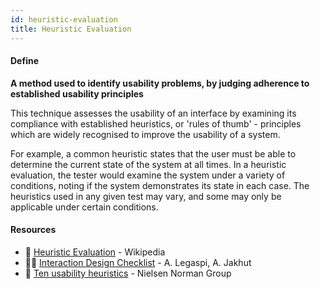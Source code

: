 ```yaml
---
id: heuristic-evaluation
title: Heuristic Evaluation
---
```


<!-- [![docs-source](https://img.shields.io/badge/SRC-UX%20Companion-blue)](https://play.google.com/store/apps/details?id=com.cyberduck.uxcompanion) -->

#### Define

**A method used to identify usability problems, by judging adherence to established usability principles**

This technique assesses the usability of an interface by examining its compliance with established heuristics, or 'rules of thumb' - principles which are widely recognised to improve the usability of a system.

For example, a common heuristic states that the user must be able to determine the current state of the system at all times. In a heuristic evaluation, the tester would examine the system under a variety of conditions, noting if the system demonstrates its state in each case. The heuristics used in any given test may vary, and some may only be applicable under certain conditions.

#### Resources

* 📃 [Heuristic Evaluation](https://en.wikipedia.org/wiki/Heuristic_evaluation) - Wikipedia
* 🧑‍💻 [Interaction Design Checklist](http://ixdchecklist.com) - A. Legaspi, A. Jakhut
* 📃 [Ten usability heuristics](https://www.nngroup.com/articles/ten-usability-heuristics/) - Nielsen Norman Group